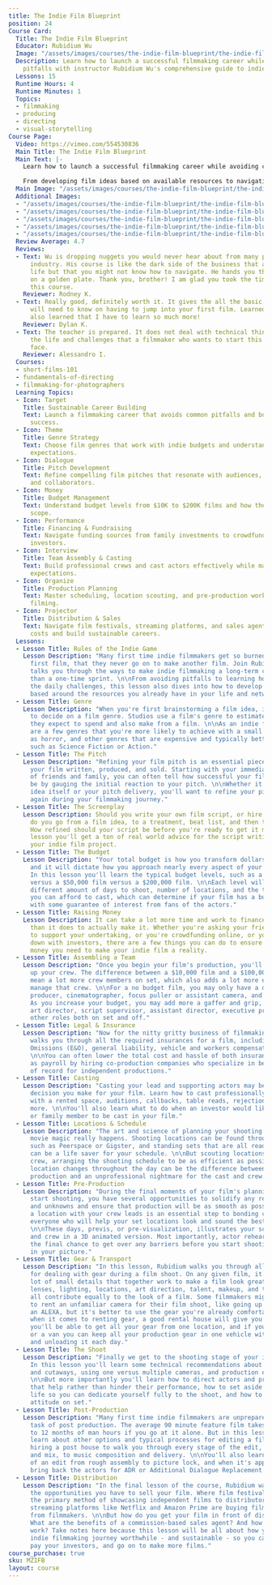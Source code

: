 ```yaml
---
title: The Indie Film Blueprint
position: 24
Course Card:
  Title: The Indie Film Blueprint
  Educator: Rubidium Wu
  Image: "/assets/images/courses/the-indie-film-blueprint/the-indie-film-blueprint.jpg"
  Description: Learn how to launch a successful filmmaking career while avoiding common
    pitfalls with instructor Rubidium Wu's comprehensive guide to indie filmmaking.
  Lessons: 15
  Runtime Hours: 4
  Runtime Minutes: 1
  Topics:
  - filmmaking
  - producing
  - directing
  - visual-storytelling
Course Page:
  Video: https://vimeo.com/554530836
  Main Title: The Indie Film Blueprint
  Main Text: |-
    Learn how to launch a successful filmmaking career while avoiding common pitfalls with instructor Rubidium Wu's comprehensive guide to indie filmmaking.

    From developing film ideas based on available resources to navigating distribution and building a sustainable career, this course covers every aspect of independent film production with real-world practical advice.
  Main Image: "/assets/images/courses/the-indie-film-blueprint/the-indie-film-blueprint-1.jpg"
  Additional Images:
  - "/assets/images/courses/the-indie-film-blueprint/the-indie-film-blueprint-2.jpg"
  - "/assets/images/courses/the-indie-film-blueprint/the-indie-film-blueprint-3.jpg"
  - "/assets/images/courses/the-indie-film-blueprint/the-indie-film-blueprint-4.jpg"
  - "/assets/images/courses/the-indie-film-blueprint/the-indie-film-blueprint-5.jpg"
  - "/assets/images/courses/the-indie-film-blueprint/the-indie-film-blueprint-6.jpg"
  Review Average: 4.7
  Reviews:
  - Text: Wu is dropping nuggets you would never hear about from many people in the
      industry. His course is like the dark side of the business that affects your
      life but that you might not know how to navigate. He hands you the whole map
      on a golden plate. Thank you, brother! I am glad you took the time to teach
      this course.
    Reviewer: Rodney K.
  - Text: Really good, definitely worth it. It gives the all the basic things you
      will need to know on having to jump into your first film. Learned so much and
      also learned that I have to learn so much more!
    Reviewer: Dylan K.
  - Text: The teacher is prepared. It does not deal with technical things but tells
      the life and challenges that a filmmaker who wants to start this career must
      face.
    Reviewer: Alessandro I.
  Courses:
  - short-films-101
  - fundamentals-of-directing
  - filmmaking-for-photographers
  Learning Topics:
  - Icon: Target
    Title: Sustainable Career Building
    Text: Launch a filmmaking career that avoids common pitfalls and builds long-term
      success.
  - Icon: Theme
    Title: Genre Strategy
    Text: Choose film genres that work with indie budgets and understand their market
      expectations.
  - Icon: Dialogue
    Title: Pitch Development
    Text: Refine compelling film pitches that resonate with audiences, investors,
      and collaborators.
  - Icon: Money
    Title: Budget Management
    Text: Understand budget levels from $10K to $200K films and how they affect production
      scope.
  - Icon: Performance
    Title: Financing & Fundraising
    Text: Navigate funding sources from family investments to crowdfunding and professional
      investors.
  - Icon: Interview
    Title: Team Assembly & Casting
    Text: Build professional crews and cast actors effectively while managing investor
      expectations.
  - Icon: Organize
    Title: Production Planning
    Text: Master scheduling, location scouting, and pre-production workflows for smooth
      filming.
  - Icon: Projector
    Title: Distribution & Sales
    Text: Navigate film festivals, streaming platforms, and sales agents to recoup
      costs and build sustainable careers.
  Lessons:
  - Lesson Title: Rules of the Indie Game
    Lesson Description: "Many first time indie filmmakers get so burned out on their
      first film, that they never go on to make another film. Join Rubidium as he
      talks you through the ways to make indie filmmaking a long-term career rather
      than a one-time sprint. \n\nFrom avoiding pitfalls to learning how to embrace
      the daily challenges, this lesson also dives into how to develop your film ideas
      based around the resources you already have in your life and network."
  - Lesson Title: Genre
    Lesson Description: "When you're first brainstorming a film idea, it's important
      to decide on a film genre. Studios use a film's genre to estimate the amount
      they expect to spend and also make from a film. \n\nAs an indie filmmaker, there
      are a few genres that you're more likely to achieve with a small budget, such
      as horror, and other genres that are expensive and typically better to avoid,
      such as Science Fiction or Action."
  - Lesson Title: The Pitch
    Lesson Description: "Refining your film pitch is an essential piece to getting
      your film written, produced, and sold. Starting with your immediate network
      of friends and family, you can often tell how successful your film idea might
      be by gauging the initial reaction to your pitch. \n\nWhether it's the film
      idea itself or your pitch delivery, you'll want to refine your pitch again and
      again during your filmmaking journey."
  - Lesson Title: The Screenplay
    Lesson Description: Should you write your own film script, or hire a writer? How
      do you go from a film idea, to a treatment, beat list, and then the screenplay?
      How refined should your script be before you're ready to get it made? In this
      lesson you'll get a ton of real world advice for the script writing phase of
      your indie film project.
  - Lesson Title: The Budget
    Lesson Description: "Your total budget is how you transform dollars to film scenes,
      and it will dictate how you approach nearly every aspect of your production.
      In this lesson you'll learn the typical budget levels, such as a $10,000 film
      versus a $50,000 film versus a $200,000 film. \n\nEach level will give you a
      different amount of days to shoot, number of locations, and the type of actors
      you can afford to cast, which can determine if your film has a built-in audience
      with some guarantee of interest from fans of the actors."
  - Lesson Title: Raising Money
    Lesson Description: It can take a lot more time and work to finance your film
      than it does to actually make it. Whether you're asking your friends and family
      to support your undertaking, or you're crowdfunding online, or you're sitting
      down with investors, there are a few things you can do to ensure you get the
      money you need to make your indie film a reality.
  - Lesson Title: Assembling a Team
    Lesson Description: "Once you begin your film's production, you'll need to line
      up your crew. The difference between a $10,000 film and a $100,000 film can
      mean a lot more crew members on set, which also adds a lot more expenses to
      manage that crew. \n\nFor a no budget film, you may only have a director/writer,
      producer, cinematographer, focus puller or assistant camera, and a sound recorder.
      As you increase your budget, you may add more a gaffer and grip, hair and makeup,
      art director, script supervisor, assistant director, executive producers, and
      other roles both on set and off."
  - Lesson Title: Legal & Insurance
    Lesson Description: "Now for the nitty gritty business of filmmaking, Rubidium
      walks you through all the required insurances for a film, including Errors &
      Omissions (E&O), general liability, vehicle and workers compensation insurance.
      \n\nYou can often lower the total cost and hassle of both insurance as well
      as payroll by hiring co-production companies who specialize in being the employer
      of record for independent productions."
  - Lesson Title: Casting
    Lesson Description: "Casting your lead and supporting actors may be the most important
      decision you make for your film. Learn how to cast professionally and efficiently
      with a rented space, auditions, callbacks, table reads, rejection calls, and
      more. \n\nYou'll also learn what to do when an investor would like a friend
      or family member to be cast in your film."
  - Lesson Title: Locations & Schedule
    Lesson Description: "The art and science of planning your shooting days is where
      movie magic really happens. Shooting locations can be found through online searches
      such as Peerspace or Gigster, and standing sets that are all ready for shooting
      can be a life saver for your schedule. \n\nBut scouting locations with your
      crew, arranging the shooting schedule to be as efficient as possible, and limiting
      location changes throughout the day can be the difference between a smooth film
      production and an unprofessional nightmare for the cast and crew."
  - Lesson Title: Pre-Production
    Lesson Description: "During the final moments of your film's planning before you
      start shooting, you have several opportunities to solidify any remaining questions
      and unknowns and ensure that production will be as smooth as possible. Scouting
      a location with your crew leads is an essential step to bonding creatively with
      everyone who will help your set locations look and sound the best they can.
      \n\nThese days, previs, or pre-visualization, illustrates your scenes to cast
      and crew in a 3D animated version. Most importantly, actor rehearsals give you
      the final chance to get over any barriers before you start shooting and lock
      in your picture."
  - Lesson Title: Gear & Transport
    Lesson Description: "In this lesson, Rubidium walks you through all the best practices
      for dealing with gear during a film shoot. On any given film, it's usually a
      lot of small details that together work to make a film look great. So the camera,
      lenses, lighting, locations, art direction, talent, makeup, and the film grade
      all contribute equally to the look of a film. Some filmmakers might be tempted
      to rent an unfamiliar camera for their film shoot, like going up to a RED or
      an ALEXA, but it's better to use the gear you're already comfortable with. \n\nAnd
      when it comes to renting gear, a good rental house will give you a great discount,
      you'll be able to get all your gear from one location, and if you rent a Uhaul
      or a van you can keep all your production gear in one vehicle without loading
      and unloading it each day."
  - Lesson Title: The Shoot
    Lesson Description: "Finally we get to the shooting stage of your indie film.
      In this lesson you'll learn some technical recommendations about shot variety
      and cutaways, using one versus multiple cameras, and production expenditures.
      \n\nBut more importantly you'll learn how to direct actors and provide criticisms
      that help rather than hinder their performance, how to set aside your normal
      life so you can dedicate yourself fully to the shoot, and how to set the right
      attitude on set."
  - Lesson Title: Post-Production
    Lesson Description: "Many first time indie filmmakers are unprepared for the massive
      task of post production. The average 90 minute feature film takes roughly six
      to 12 months of man hours if you go at it alone. But in this lesson, you'll
      learn about other options and typical processes for editing a film, including
      hiring a post house to walk you through every stage of the edit, to sound design
      and mix, to music composition and delivery. \n\nYou'll also learn the stages
      of an edit from rough assembly to picture lock, and when it's appropriate to
      bring back the actors for ADR or Additional Dialogue Replacement."
  - Lesson Title: Distribution
    Lesson Description: "In the final lesson of the course, Rubidium walks you through
      the opportunities you have to sell your film. Where film festivals have been
      the primary method of showcasing independent films to distributors, nowadays
      streaming platforms like Netflix and Amazon Prime are buying films directly
      from filmmakers. \n\nBut how do you get your film in front of distributors?
      What are the benefits of a commission-based sales agent? And how do global regions
      work? Take notes here because this lesson will be all about how you make your
      indie filmmaking journey worthwhile - and sustainable - so you can recoup costs,
      pay your investors, and go on to make more films."
course_purchase: true
sku: MZIFB
layout: course
---
```


